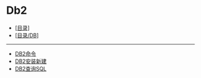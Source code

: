 # Db2
- [[目录]](/)
- [[目录/DB]](/DB/)
---
- [DB2命令](/DB/Db2/DB2命令)
- [DB2安装新建](/DB/Db2/DB2安装新建)
- [DB2查询SQL](/DB/Db2/DB2查询SQL)

